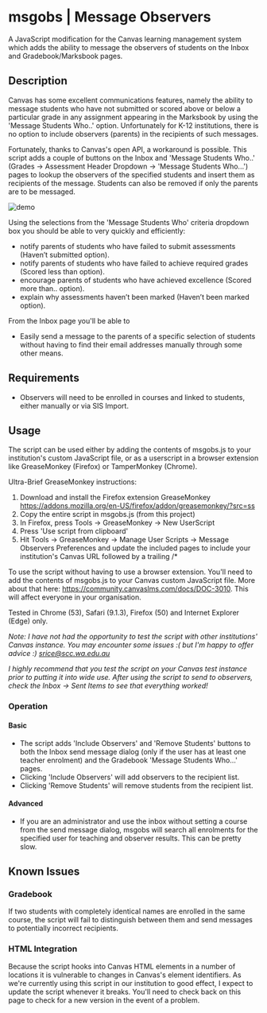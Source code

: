 # msgobs | Message Observers
A JavaScript modification for the Canvas learning management system which adds the ability to message the observers of students on the Inbox and Gradebook/Marksbook pages.

## Description
Canvas has some excellent communications features, namely the ability to message students who have not submitted or scored above or below a particular grade in any assignment appearing in the Marksbook by using the 'Message Students Who..' option. Unfortunately for K-12 institutions, there is no option to include observers (parents) in the recipients of such messages.

Fortunately, thanks to Canvas's open API, a workaround is possible. This script adds a couple of buttons on the Inbox and 'Message Students Who..' (Grades -> Assessment Header Dropdown -> 'Message Students Who...') pages to lookup the observers of the specified students and insert them as recipients of the message. Students can also be removed if only the parents are to be messaged.

![demo](https://cloud.githubusercontent.com/assets/22314386/18670963/c71ac7ac-7f74-11e6-87f4-1b24d749f7a1.gif)

Using the selections from the 'Message Students Who' criteria dropdown box you should be able to very quickly and efficiently:
* notify parents of students who have failed to submit assessments (Haven’t submitted option).
* notify parents of students who have failed to achieve required grades (Scored less than option).
* encourage parents of students who have achieved excellence (Scored more than.. option).
* explain why assessments haven’t been marked (Haven’t been marked option).

From the Inbox page you'll be able to
 * Easily send a message to the parents of a specific selection of students without having to find their email addresses manually through some other means.

## Requirements
* Observers will need to be enrolled in courses and linked to students, either manually or via SIS Import.

## Usage
The script can be used either by adding the contents of msgobs.js to your institution's custom JavaScript file, or as a userscript in a browser extension like GreaseMonkey (Firefox) or TamperMonkey (Chrome).

Ultra-Brief GreaseMonkey instructions:
  1. Download and install the Firefox extension GreaseMonkey https://addons.mozilla.org/en-US/firefox/addon/greasemonkey/?src=ss
  2. Copy the entire script in msgobs.js (from this project)
  3. In Firefox, press Tools -> GreaseMonkey -> New UserScript
  4. Press 'Use script from clipboard'
  5. Hit Tools -> GreaseMonkey -> Manage User Scripts -> Message Observers Preferences and update the included pages to include your institution's Canvas URL followed by a trailing /*

To use the script without having to use a browser extension. You'll need to add the contents of msgobs.js to your Canvas custom JavaScript file. More about that here: https://community.canvaslms.com/docs/DOC-3010. This will affect everyone in your organisation.

Tested in Chrome (53), Safari (9.1.3), Firefox (50) and Internet Explorer (Edge) only.

*Note: I have not had the opportunity to test the script with other institutions' Canvas instance. You may encounter some issues :( but I'm happy to offer advice :) srice@scc.wa.edu.au*

*I highly recommend that you test the script on your Canvas test instance prior to putting it into wide use. After using the script to send to observers, check the Inbox -> Sent Items to see that everything worked!*

### Operation
#### Basic
* The script adds 'Include Observers' and 'Remove Students' buttons to both the Inbox
send message dialog (only if the user has at least one teacher enrolment) and the Gradebook 'Message Students Who...' pages.
* Clicking 'Include Observers' will add observers to the recipient list.
* Clicking 'Remove Students' will remove students from the recipient list.

#### Advanced
* If you are an administrator and use the inbox without setting a course from the send message dialog, msgobs will search all enrolments for the specified user for teaching and observer results. This can be pretty slow.

## Known Issues
### Gradebook
If two students with completely identical names are enrolled in the same course, the script will fail to distinguish between them and send messages to potentially incorrect recipients.

### HTML Integration
Because the script hooks into Canvas HTML elements in a number of locations it is vulnerable to changes in Canvas's element identifiers. As we're currently using this script in our institution to good effect, I expect to update the script whenever it breaks. You'll need to check back on this page to check for a new version in the event of a problem.

